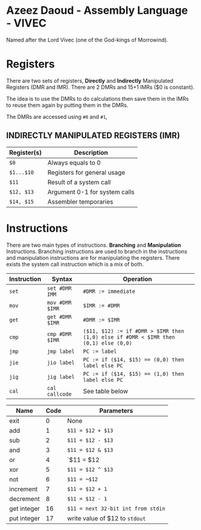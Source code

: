 # Azeez Daoud - Assembly Language - VIVEC
Named after the Lord Vivec (one of the God-kings of Morrowind).

# Registers
There are two sets of registers, **Directly** and **Indirectly** Manipulated Registers (DMR and IMR). There are 2 DMRs and 15+1 IMRs ($0 is constant).

The idea is to use the DMRs to do calculations then save them in the IMRs to reuse them again by putting them in the DMRs.

The DMRs are accessed using `#0` and `#1`,
## INDIRECTLY MANIPULATED REGISTERS (IMR)
| Register(s)   | Description                   |
|---            |---                            |
|`$0`           |Always equals to 0             |
|`$1...$10`     |Registers for general usage    |
|`$11`          |Result of a system call        |
|`$12, $13`     |Argument 0-1 for system calls  |
|`$14, $15`     |Assembler temporaries          |


# Instructions
There are two main types of instructions. **Branching** and **Manipulation** Instructions. Branching instructions are used to branch in the instructions and manipulation instructions are for manipulating the registers. There exists the system call instruction which is a mix of both.

| Instruction | Syntax          | Operation                                                                             |
|---          |---              |---                                                                                    |
|`set`        |`set #DMR IMM`   |  `#DMR := immediate`                                                                  |
|`mov`        |`mov #DMR $IMR`  |  `$IMR := #DMR`                                                                       |
|`get`        |`get #DMR $IMR`  |  `#DMR := $IMR`                                                                       |
|`cmp`        |`cmp #DMR $IMR`  |  `($11, $12) := if #DMR > $IMR then (1,0) else if #DMR < $IMR then (0,1) else (0,0)`  |
|`jmp`        |`jmp label`      |  `PC := label`                                                                        |
|`jie`        |`jio label`      |  `PC := if ($14, $15) == (0,0) then label else PC`                                    | 
|`jig`        |`jig label`      |  `PC := if ($14, $15) == (1,0) then label else PC`                                    |
|`cal`        |`cal callcode`   |  See table below                                                                      |

| Name      | Code  | Parameters                        | 
|---        |---    |---                                |
|exit       |0      | None                              |    
|add        |1      | `$11 = $12 + $13`                 |
|sub        |2      | `$11 = $12 - $13`                 |
|and        |3      | `$11 = $12 & $13`                 |
|or         |4      | `$11 = $12 | $13`                 |
|xor        |5      | `$11 = $12 ^ $13`                 |
|not        |6      | `$11 = ¬$12`                      |
|increment  |7      | `$11 = $12 + 1`                   |
|decrement  |8      | `$11 = $12 - 1`                   |
|get integer|16     | `$11 = next 32-bit int from stdin`|
|put integer|17     | write value of $12 to `stdout`    |
